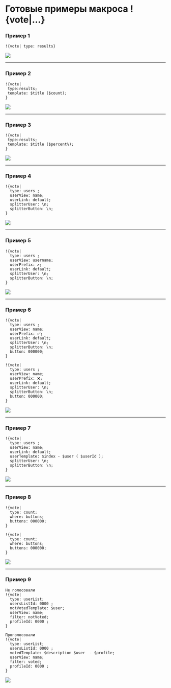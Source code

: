 # Готовые примеры макроса !{vote|...}

### Пример 1

```plain 
!{vote| type: results}
```

![](./1.jpg)

---

### Пример 2

```plain 
!{vote|
 type:results;
 template: $title ($count);
}
```

![](./2.jpg)

---

### Пример 3

```plain
!{vote|
 type:results;
 template: $title ($percent%);
}
```

![](./9.jpg)

---

### Пример 4

```plain 
!{vote|
  type: users ; 
  userView: name;
  userLink: default;
  splitterUser: \n;
  splitterButton: \n;
}
```

![](./3.jpg)

---

### Пример  5

```plain
!{vote|
  type: users ; 
  userView: username;
  userPrefix: ✔️;
  userLink: default;
  splitterUser: \n;
  splitterButton: \n;
}
```

![](./4.jpg)

---

### Пример 6

```plain
!{vote|
  type: users ; 
  userView: name;
  userPrefix: ✅;
  userLink: default;
  splitterUser: \n;
  splitterButton: \n;
  button: 000000;
}

!{vote|
  type: users ; 
  userView: name;
  userPrefix: ❌;
  userLink: default;
  splitterUser: \n;
  splitterButton: \n;
  button: 000000;
}
```

![](./5.jpg)

---

### Пример 7

```plain
!{vote|
  type: users ; 
  userView: name;
  userLink: default;
  userTemplate: $index - $user ( $userId );
  splitterUser: \n;
  splitterButton: \n;
}
```

![](./6.jpg)

---
### Пример 8

```plain
!{vote| 
  type: count;
  where: buttons;
  buttons: 000000;
}

!{vote| 
  type: count;
  where: buttons;
  buttons: 000000;
}
```

![](./8.jpg) 

---

### Пример 9

```plain
Не голосовали
!{vote|
  type: userList;
  usersListId: 0000 ;
  notVotedTemplate: $user; 
  userView: name;
  filter: notVoted;
  profileId: 0000 ;
}

Проголосовали
!{vote|
  type: userList;
  usersListId: 0000 ;
  votedTemplate: $description $user  - $profile;
  userView: name;
  filter: voted;
  profileId: 0000 ;
}
``` 

![](./10.jpg) 

